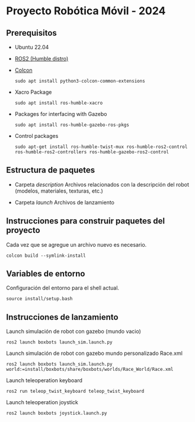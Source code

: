 # Proyecto Robótica Móvil - 2024

## Prerequisitos
- Ubuntu 22.04
- [ROS2 (Humble distro)](https://docs.ros.org/en/humble/Installation/Ubuntu-Install-Debians.html)
- [Colcon](https://docs.ros.org/en/humble/Tutorials/Beginner-Client-Libraries/Colcon-Tutorial.html)

    ```
    sudo apt install python3-colcon-common-extensions
    ```
- Xacro Package

    ```
    sudo apt install ros-humble-xacro
    ```
- Packages for interfacing with Gazebo
    ```
    sudo apt install ros-humble-gazebo-ros-pkgs
    ```
- Control packages
    ```
    sudo apt-get install ros-humble-twist-mux ros-humble-ros2-control ros-humble-ros2-controllers ros-humble-gazebo-ros2-control  
    ```

## Estructura de paquetes

- Carpeta *description*
Archivos relacionados con la descripción del robot (modelos, materiales, texturas, etc.)


- Carpeta *launch*
Archivos de lanzamiento


## Instrucciones para construir paquetes del proyecto
Cada vez que se agregue un archivo nuevo es necesario.

```   
colcon build --symlink-install
```    

## Variables de entorno
Configuración del entorno para el shell actual.

```    
source install/setup.bash
```

## Instrucciones de lanzamiento

Launch simulación de robot con gazebo (mundo vacio)
```    
ros2 launch boxbots launch_sim.launch.py
```
Launch simulación de robot con gazebo mundo personalizado Race.xml
```
ros2 launch boxbots launch_sim.launch.py world:=install/boxbots/share/boxbots/worlds/Race_World/Race.xml
```

Launch teleoperation keyboard
```    
ros2 run teleop_twist_keyboard teleop_twist_keyboard
```    

Launch teleoperation joystick 
``` 
ros2 launch boxbots joystick.launch.py
```